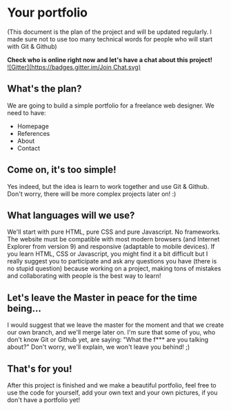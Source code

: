 # Your portfolio

(This document is the plan of the project and will be updated regularly. I made sure not to use too many technical words for people who will start with Git & Github)

**Check who is online right now and let's have a chat about this project!**  
[![Gitter](https://badges.gitter.im/Join Chat.svg)](https://gitter.im/wddi?utm_source=badge&utm_medium=badge&utm_campaign=pr-badge&utm_content=badge)

## What's the plan?
We are going to build a simple portfolio for a freelance web designer.
We need to have:
- Homepage
- References
- About
- Contact

## Come on, it's too simple!
Yes indeed, but the idea is learn to work together and use Git & Github. Don't worry, there will be more complex projects later on! :)

## What languages will we use?
We'll start with pure HTML, pure CSS and pure Javascript. No frameworks. The website must be compatible with most modern browsers (and Internet Explorer from version 9) and responsive (adaptable to mobile devices). If you learn HTML, CSS or Javascript, you might find it a bit difficult but I really suggest you to participate and ask any questions you have (there is no stupid question) because working on a project, making tons of mistakes and collaborating with people is the best way to learn!

## Let's leave the Master in peace for the time being...
I would suggest that we leave the master for the moment and that we create our own branch, and we'll merge later on.
I'm sure that some of you, who don't know Git or Github yet, are saying: "What the f*** are you talking about?" 
Don't worry, we'll explain, we won't leave you behind! ;)

## That's for you!
After this project is finished and we make a beautiful portfolio, feel free to use the code for yourself, add your own text and your own pictures, if you don't have a portfolio yet! 
